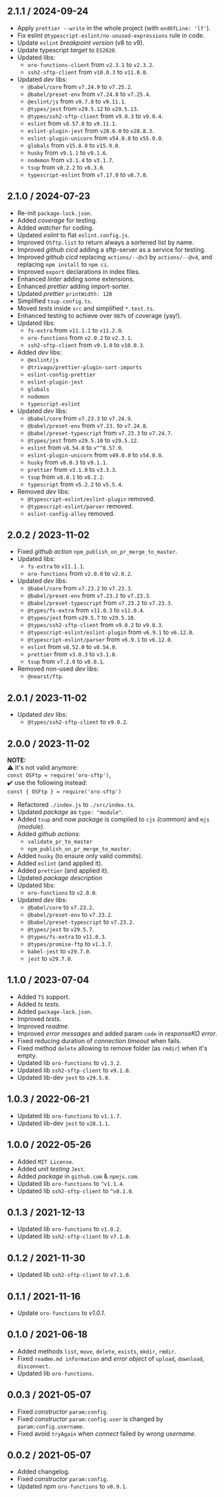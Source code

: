 ## 2.1.1 / 2024-09-24

- Apply `prettier --write` in the whole project (with `endOfLine: 'lf'`).
- Fix eslint `@typescript-eslint/no-unused-expressions` rule in code.
- Update `eslint` _breakpoint version_ (v8 to v9).
- Update typescript _target_ to `ES2020`.
- Updated libs:
  - `oro-functions-client` from `v2.3.1` to `v2.3.2`.
  - `ssh2-sftp-client` from `v10.0.3` to `v11.0.0`.
- Updated _dev_ libs:
  - `@babel/core` from `v7.24.9` to `v7.25.2`.
  - `@babel/preset-env` from `v7.24.8` to `v7.25.4`.
  - `@eslint/js` from `v9.7.0` to `v9.11.1`.
  - `@types/jest` from `v29.5.12` to `v29.5.13`.
  - `@types/ssh2-sftp-client` from `v9.0.3` to `v9.0.4`.
  - `eslint` from `v8.57.0` to `v9.11.1`.
  - `eslint-plugin-jest` from `v28.6.0` to `v28.8.3`.
  - `eslint-plugin-unicorn` from `v54.0.0` to `v55.0.0`.
  - `globals` from `v15.8.0` to `v15.9.0`.
  - `husky` from `v9.1.1` to `v9.1.6`.
  - `nodemon` from `v3.1.4` to `v3.1.7`.
  - `tsup` from `v8.2.2` to `v8.3.0`.
  - `typescript-eslint` from `v7.17.0` to `v8.7.0`.

## 2.1.0 / 2024-07-23

- Re-init `package-lock.json`.
- Added _coverage_ for testing.
- Added _watcher_ for coding.
- Updated _eslint_ to flat `eslint.config.js`.
- Improved `OSftp.list` to return always a sortened list by name.
- Improved _github cicd_ adding a sftp-server as a service for testing.
- Improved _github cicd_ replacing `actions/--@v3` by `actions/--@v4`, and replacing `npm install` to `npm ci`.
- Improved `export` declarations in index files.
- Enhanced _linter_ adding some extensions.
- Enhanced _prettier_ adding import-sorter.
- Updated _prettier_ `printWidth: 120`
- Simplified `tsup.config.ts`.
- Moved _tests_ inside `src` and simplified `*.test.ts`.
- Enhanced testing to achieve over `987%` of coverage (yay!).
- Updated libs:
  - `fs-extra` from `v11.1.1` to `v11.2.0`.
  - `oro-functions` from `v2.0.2` to `v2.3.1`.
  - `ssh2-sftp-client` from `v9.1.0` to `v10.0.3`.
- Added _dev_ libs:
  - `@eslint/js`
  - `@trivago/prettier-plugin-sort-imports`
  - `eslint-config-prettier`
  - `eslint-plugin-jest`
  - `globals`
  - `nodemon`
  - `typescript-eslint`
- Updated _dev_ libs:
  - `@babel/core` from `v7.23.3` to `v7.24.9`.
  - `@babel/preset-env` from `v7.23.` to `v7.24.8`.
  - `@babel/preset-typescript` from `v7.23.3` to `v7.24.7`.
  - `@types/jest` from `v29.5.10` to `v29.5.12`.
  - `eslint` from `v8.54.0` to `v^^8.57.0`.
  - `eslint-plugin-unicorn` from `v49.0.0` to `v54.0.0`.
  - `husky` from `v8.0.3` to `v9.1.1`.
  - `prettier` from `v3.1.0` to `v3.3.3`.
  - `tsup` from `v8.0.1` to `v8.2.2`.
  - `typescript` from `v5.2.2` to `v5.5.4`.
- Removed _dev_ libs:
  - `@typescript-eslint/eslint-plugin` removed.
  - `@typescript-eslint/parser` removed.
  - `eslint-config-alloy` removed.

## 2.0.2 / 2023-11-02

- Fixed _github action_ `npm_publish_on_pr_merge_to_master`.
- Updated libs:
  - `fs-extra` to `v11.1.1`.
  - `oro-functions` from `v2.0.0` to `v2.0.2`.
- Updated _dev_ libs:
  - `@babel/core` from `v7.23.2` to `v7.23.3`.
  - `@babel/preset-env` from `v7.23.2` to `v7.23.3`.
  - `@babel/preset-typescript` from `v7.23.2` to `v7.23.3`.
  - `@types/fs-extra` from `v11.0.3` to `v11.0.4`.
  - `@types/jest` from `v29.5.7` to `v29.5.10`.
  - `@types/ssh2-sftp-client` from `v9.0.2` to `v9.0.3`.
  - `@typescript-eslint/eslint-plugin` from `v6.9.1` to `v6.12.0`.
  - `@typescript-eslint/parser` from `v6.9.1` to `v6.12.0`.
  - `eslint` from `v8.52.0` to `v8.54.0`.
  - `prettier` from `v3.0.3` to `v3.1.0`.
  - `tsup` from `v7.2.0` to `v8.0.1`.
- Removed non-used _dev_ libs:
  - `@nearst/ftp`.

## 2.0.1 / 2023-11-02

- Updated _dev_ libs:
  - `@types/ssh2-sftp-client` to `v9.0.2`.

## 2.0.0 / 2023-11-02

**NOTE:**<br>
⚠️ It's not valid anymore:<br>`const OSFtp = require('oro-sftp')`,<br>
✔️ use the following instead:<br>`const { OSFtp } = require('oro-sftp')`

- Refactored `./index.js` to `./src/index.ts`.
- Updated _package_ as `type: "module"`.
- Added `tsup` and now _package_ is compiled to `cjs` _(common)_ and `mjs` _(module)_.
- Added _github actions_:
  - `validate_pr_to_master`
  - `npm_publish_on_pr_merge_to_master`.
- Added `husky` (to ensure only valid commits).
- Added `eslint` (and applied it).
- Added `prettier` (and applied it).
- Updated _package description_
- Updated libs:
  - `oro-functions` to `v2.0.0`.
- Updated _dev_ libs:
  - `@babel/core` to `v7.23.2`.
  - `@babel/preset-env` to `v7.23.2`.
  - `@babel/preset-typescript` to `v7.23.2`.
  - `@types/jest` to `v29.5.7`.
  - `@types/fs-extra` to `v11.0.3`.
  - `@types/promise-ftp` to `v1.3.7`.
  - `babel-jest` to `v29.7.0`.
  - `jest` to `v29.7.0`.

## 1.1.0 / 2023-07-04

- Added `TS` support.
- Added _ts tests_.
- Added `package-lock.json`.
- Improved _tests_.
- Improved _readme_.
- Improved _error messages_ and added param `code` in _responseKO error_.
- Fixed reducing duration of _connection timeout_ when fails.
- Fixed method `delete` allowing to remove folder (as `rmdir`) when it's empty.
- Updated lib `oro-functions` to `v1.3.2`.
- Updated lib `ssh2-sftp-client` to `v9.1.0`.
- Updated lib-dev `jest` to `v29.5.0`.

## 1.0.3 / 2022-06-21

- Updated lib `oro-functions` to `v1.1.7`.
- Updated lib-dev `jest` to `v28.1.1`.

## 1.0.0 / 2022-05-26

- Added `MIT License`.
- Added _unit testing_ `Jest`.
- Added _package_ in `github.com` & `npmjs.com`.
- Updated lib `oro-functions` to `^v1.1.4`.
- Updated lib `ssh2-sftp-client` to `^v8.1.0`.

## 0.1.3 / 2021-12-13

- Updated lib `oro-functions` to `v1.0.2`.
- Updated lib `ssh2-sftp-client` to `v7.1.0`.

## 0.1.2 / 2021-11-30

- Updated lib `ssh2-sftp-client` to `v7.1.0`.

## 0.1.1 / 2021-11-16

- Update `oro-functions` to _v1.0.1_.

## 0.1.0 / 2021-06-18

- Added methods `list`, `move`, `delete`, `exists`, `mkdir`, `rmdir`.
- Fixed `readme.md information` and _error object_ of `upload`, `download`, `disconnect`.
- Updated lib `oro-functions`.

## 0.0.3 / 2021-05-07

- Fixed _constructor_ `param:config`.
- Fixed _constructor_ `param:config.user` is changed by `param:config.username`.
- Fixed avoid `tryAgain` when _connect_ failed by _wrong username_.

## 0.0.2 / 2021-05-07

- Added changelog.
- Fixed _constructor_ `param:config`.
- Updated npm `oro-functions` to `v0.9.1`.
